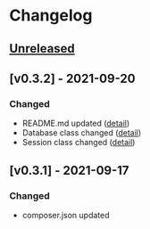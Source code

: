 # Changelog

## [Unreleased](https://github.com/mertowitch/PHPneeds/compare/v0.3.2...HEAD)

## [v0.3.2] - 2021-09-20
### Changed
- README.md updated ([detail](https://github.com/mertowitch/PHPneeds/compare/v0.3.1...v0.3.2#diff-b335630551682c19a781afebcf4d07bf978fb1f8ac04c6bf87428ed5106870f5))
- Database class changed ([detail](https://github.com/mertowitch/PHPneeds/compare/v0.3.1...v0.3.2#diff-a71fd8e5cd2d33de5278493e2f5f04aeea25ed26cf500d65742d492eb39afec8))
- Session class changed ([detail](https://github.com/mertowitch/PHPneeds/compare/v0.3.1...v0.3.2#diff-e6e35f5873800dc7a0e2c9ce9e96e63f488fa446e1019f59797b9c1f08575dcc))

## [v0.3.1] - 2021-09-17
### Changed
- composer.json updated
